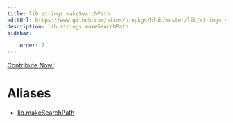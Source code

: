```yaml
---
title: lib.strings.makeSearchPath
editUrl: https://www.github.com/nixos/nixpkgs/blob/master/lib/strings.nix#L234C5
description: lib.strings.makeSearchPath
sidebar:

    order: 7
---
```


<a href="https://www.github.com/nixos/nixpkgs/blob/master/lib/strings.nix#L234C5">Contribute Now!</a>


# Aliases

- [lib.makeSearchPath](reference/lib/lib-makeSearchPath)


